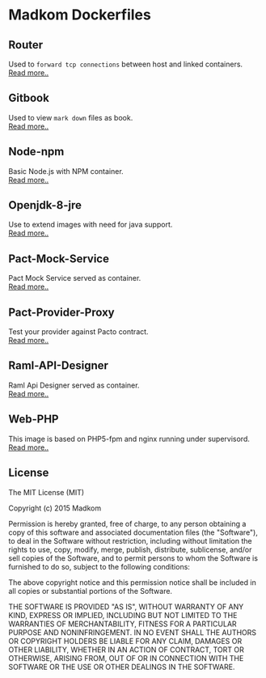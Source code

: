 Madkom Dockerfiles
==================

## Router

Used to `forward tcp connections` between host and linked containers.  
[Read more..](router/README.md)

## Gitbook

Used to view `mark down` files as book.      
[Read more..](gitbook/README.md)

## Node-npm

Basic Node.js with NPM container.  
[Read more..](node-npm/README.md)

## Openjdk-8-jre

Use to extend images with need for java support.  
[Read more..](openjdk-8-jre/README.md)

## Pact-Mock-Service

Pact Mock Service served as container.  
[Read more..](pact-mock-service/README.md)

## Pact-Provider-Proxy

Test your provider against Pacto contract.  
[Read more..](pact-provider-proxy/README.md)

## Raml-API-Designer

Raml Api Designer served as container.  
[Read more..](raml-api-designer/README.md)

## Web-PHP

This image is based on PHP5-fpm and nginx running under supervisord.  
[Read more..](web-php/README.md)


## License

The MIT License (MIT)

Copyright (c) 2015 Madkom

Permission is hereby granted, free of charge, to any person obtaining a copy
of this software and associated documentation files (the "Software"), to deal
in the Software without restriction, including without limitation the rights
to use, copy, modify, merge, publish, distribute, sublicense, and/or sell
copies of the Software, and to permit persons to whom the Software is
furnished to do so, subject to the following conditions:

The above copyright notice and this permission notice shall be included in all
copies or substantial portions of the Software.

THE SOFTWARE IS PROVIDED "AS IS", WITHOUT WARRANTY OF ANY KIND, EXPRESS OR
IMPLIED, INCLUDING BUT NOT LIMITED TO THE WARRANTIES OF MERCHANTABILITY,
FITNESS FOR A PARTICULAR PURPOSE AND NONINFRINGEMENT. IN NO EVENT SHALL THE
AUTHORS OR COPYRIGHT HOLDERS BE LIABLE FOR ANY CLAIM, DAMAGES OR OTHER
LIABILITY, WHETHER IN AN ACTION OF CONTRACT, TORT OR OTHERWISE, ARISING FROM,
OUT OF OR IN CONNECTION WITH THE SOFTWARE OR THE USE OR OTHER DEALINGS IN THE
SOFTWARE.

